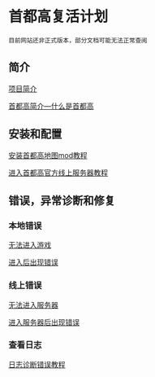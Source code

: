 # 首都高复活计划
`目前网站还非正式版本，部分文档可能无法正常查阅` 





## 简介

[项目简介](../pege_about/)

[首都高简介—什么是首都高](../page_Getting/shutoku)

## 安装和配置

[安装首都高地图mod教程](../page-localGame/install)

[进入首都高官方线上服务器教程](../page_onlineGame/install)


## 错误，异常诊断和修复

### 本地错误

[无法进入游戏](../page-localGame/error)

[进入后出现错误](../page-localGame/error#)

### 线上错误

[无法进入服务器]()

[进入服务器后出现错误]()

### 查看日志

[日志诊断错误教程]()